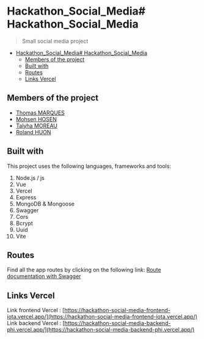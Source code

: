# Hackathon_Social_Media# Hackathon_Social_Media
> Small social media project

- [Hackathon\_Social\_Media# Hackathon\_Social\_Media](#hackathon_social_media-hackathon_social_media)
  - [Members of the project](#members-of-the-project)
  - [Built with](#built-with)
  - [Routes](#routes)
  - [Links Vercel](#links-vercel)

## Members of the project
- [Thomas MARQUES](https://github.com/MarquesThomasCoding)
- [Mohsen HOSEN](https://github.com/HosenMohsen)
- [Talyha MOREAU](https://github.com/Tay9875)
- [Roland HUON](https://github.com/Roland-HUON)

## Built with
This project uses the following languages, frameworks and tools:
1. Node.js / js
2. Vue
3. Vercel
4. Express
5. MongoDB & Mongoose
6. Swagger
7. Cors
8. Bcrypt
9. Uuid
10. Vite

## Routes
Find all the app routes by clicking on the following link: [Route documentation with Swagger](https://hackathon-social-media-backend-phi.vercel.app/api-docs/#/Auth/post_auth_login)

## Links Vercel
Link frontend Vercel : [https://hackathon-social-media-frontend-iota.vercel.app/](https://hackathon-social-media-frontend-iota.vercel.app/)
Link backend Vercel : [https://hackathon-social-media-backend-phi.vercel.app/](https://hackathon-social-media-backend-phi.vercel.app/)